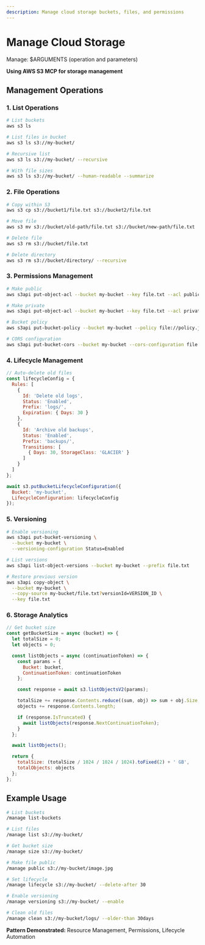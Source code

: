 ```yaml
---
description: Manage cloud storage buckets, files, and permissions
---
```


# Manage Cloud Storage

Manage: $ARGUMENTS (operation and parameters)

**Using AWS S3 MCP for storage management**

## Management Operations

### 1. List Operations
```bash
# List buckets
aws s3 ls

# List files in bucket
aws s3 ls s3://my-bucket/

# Recursive list
aws s3 ls s3://my-bucket/ --recursive

# With file sizes
aws s3 ls s3://my-bucket/ --human-readable --summarize
```

### 2. File Operations
```bash
# Copy within S3
aws s3 cp s3://bucket1/file.txt s3://bucket2/file.txt

# Move file
aws s3 mv s3://bucket/old-path/file.txt s3://bucket/new-path/file.txt

# Delete file
aws s3 rm s3://bucket/file.txt

# Delete directory
aws s3 rm s3://bucket/directory/ --recursive
```

### 3. Permissions Management
```bash
# Make public
aws s3api put-object-acl --bucket my-bucket --key file.txt --acl public-read

# Make private
aws s3api put-object-acl --bucket my-bucket --key file.txt --acl private

# Bucket policy
aws s3api put-bucket-policy --bucket my-bucket --policy file://policy.json

# CORS configuration
aws s3api put-bucket-cors --bucket my-bucket --cors-configuration file://cors.json
```

### 4. Lifecycle Management
```javascript
// Auto-delete old files
const lifecycleConfig = {
  Rules: [
    {
      Id: 'Delete old logs',
      Status: 'Enabled',
      Prefix: 'logs/',
      Expiration: { Days: 30 }
    },
    {
      Id: 'Archive old backups',
      Status: 'Enabled',
      Prefix: 'backups/',
      Transitions: [
        { Days: 30, StorageClass: 'GLACIER' }
      ]
    }
  ]
};

await s3.putBucketLifecycleConfiguration({
  Bucket: 'my-bucket',
  LifecycleConfiguration: lifecycleConfig
});
```

### 5. Versioning
```bash
# Enable versioning
aws s3api put-bucket-versioning \
  --bucket my-bucket \
  --versioning-configuration Status=Enabled

# List versions
aws s3api list-object-versions --bucket my-bucket --prefix file.txt

# Restore previous version
aws s3api copy-object \
  --bucket my-bucket \
  --copy-source my-bucket/file.txt?versionId=VERSION_ID \
  --key file.txt
```

### 6. Storage Analytics
```javascript
// Get bucket size
const getBucketSize = async (bucket) => {
  let totalSize = 0;
  let objects = 0;

  const listObjects = async (continuationToken) => {
    const params = {
      Bucket: bucket,
      ContinuationToken: continuationToken
    };

    const response = await s3.listObjectsV2(params);

    totalSize += response.Contents.reduce((sum, obj) => sum + obj.Size, 0);
    objects += response.Contents.length;

    if (response.IsTruncated) {
      await listObjects(response.NextContinuationToken);
    }
  };

  await listObjects();

  return {
    totalSize: (totalSize / 1024 / 1024 / 1024).toFixed(2) + ' GB',
    totalObjects: objects
  };
};
```

## Example Usage

```bash
# List buckets
/manage list-buckets

# List files
/manage list s3://my-bucket/

# Get bucket size
/manage size s3://my-bucket/

# Make file public
/manage public s3://my-bucket/image.jpg

# Set lifecycle
/manage lifecycle s3://my-bucket/ --delete-after 30

# Enable versioning
/manage versioning s3://my-bucket/ --enable

# Clean old files
/manage clean s3://my-bucket/logs/ --older-than 30days
```

**Pattern Demonstrated:** Resource Management, Permissions, Lifecycle Automation
